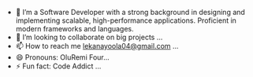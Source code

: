 - 👀 I’m a Software Developer with a strong background in designing and implementing scalable, high-performance applications. Proficient in modern frameworks and languages.
- 💞️ I’m looking to collaborate on big projects ...
- 📫 How to reach me lekanayoola04@gmail.com ...
- 😄 Pronouns: OluRemi Four...
- ⚡ Fun fact: Code Addict ...

<!---
OluRemiFour/OluRemiFour is a ✨ special ✨ repository because its `README.md` (this file) appears on your GitHub profile.
You can click the Preview link to take a look at your changes.
--->
